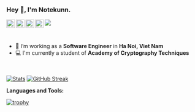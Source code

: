 ### Hey 👋, I'm Notekunn.

<a href="https://www.linkedin.com/in/notekunn/">
  <img align="left" alt="Linkedin" width="22px" src="https://cdn.jsdelivr.net/npm/simple-icons@3.12.2/icons/linkedin.svg" />
</a>
<a href="https://github.com/notekunn/">
  <img align="left" alt="Github" width="22px" src="https://cdn.jsdelivr.net/npm/simple-icons@v3/icons/github.svg" />
</a>
<a href="https://www.facebook.com/ShiinDz/">
  <img align="left" alt="Zhihu" width="22px" src="https://cdn.jsdelivr.net/npm/simple-icons@v3/icons/facebook.svg" />
</a>
<!-- <a href="https://leetcode.com/">
  <img align="left" alt="Leetcode" width="22px" src="https://cdn.jsdelivr.net/npm/simple-icons@v3/icons/leetcode.svg" />
</a> -->
<a href="mailto:cuong.nl5@gmail.com ">
  <img align="left" alt="Gmail" width="22px" src="https://cdn.jsdelivr.net/npm/simple-icons@3.12.2/icons/gmail.svg" />
</a>

![](https://visitor-badge.glitch.me/badge?page_id=notekunn.notekunn)

<br />

- 💼 I’m working as a **Software Engineer** in **Ha Noi, Viet Nam**
- 💻 I'm currently a student of **Academy of Cryptography Techniques**

<br />


<!--![Notekunn](https://count.getloli.com/get/@notekunn)-->

<!--![Meme](https://media1.tenor.com/images/1c6140897565e34a4e98f618e220dc0d/tenor.gif)-->

<!--![Personal npm card](https://i.imgur.com/mi8nZo1.png)-->

<!-- **:zap: Recent Activity:** -->

<!--START_SECTION:_activity-->
<!--END_SECTION:_activity-->

<!--START_SECTION:_waka-->
<!--END_SECTION:_waka-->
<!--START_SECTION:random-qoutes-->
<!--END_SECTION:random-qoutes-->

[![Stats](https://github-readme-stats.vercel.app/api?username=notekunn&show_icons=true&theme=dracula&count_private=true)](https://github.com/anuraghazra/github-readme-stats) [![GitHub Streak](http://github-readme-streak-stats.herokuapp.com?user=notekunn&theme=dracula&date_format=j%2Fn%5B%2FY%5D)](https://git.io/streak-stats)


**Languages and Tools:**  


[![trophy](https://github-profile-trophy.vercel.app/?username=notekunn&rank=-C,-B&theme=juicyfresh&no-frame=true&row=1&&margin-w=20&no-bg=true)](https://github.com/ryo-ma/github-profile-trophy)
